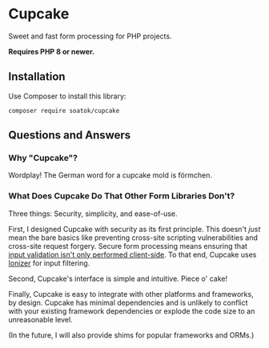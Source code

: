 # Cupcake

Sweet and fast form processing for PHP projects.

**Requires PHP 8 or newer.**

## Installation

Use Composer to install this library:

```terminal
composer require soatok/cupcake
```

## Questions and Answers

### Why "Cupcake"?

Wordplay! The German word for a cupcake mold is förmchen.

### What Does Cupcake Do That Other Form Libraries Don't?

Three things: Security, simplicity, and ease-of-use. 

First, I designed Cupcake with security as its first principle. This doesn't
*just* mean the bare basics like preventing cross-site scripting
vulnerabilities and cross-site request forgery. Secure form processing means ensuring that [input validation isn't only performed client-side](https://soatok.blog/2020/04/27/why-server-side-input-validation-matters/).
To that end, Cupcake uses [Ionizer](https://github.com/paragonie/ionizer) for input filtering.

Second, Cupcake's interface is simple and intuitive. Piece o' cake!

Finally, Cupcake is easy to integrate with other platforms and frameworks,
by design. Cupcake has minimal dependencies and is unlikely to conflict with
your existing framework dependencies or explode the code size to an unreasonable
level.

(In the future, I will also provide shims for popular frameworks and ORMs.)
